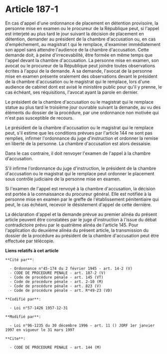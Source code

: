 # Article 187-1

En cas d'appel d'une ordonnance de placement en détention provisoire, la personne mise en examen ou le procureur de la
République peut, si l'appel est interjeté au plus tard le jour suivant la décision de placement en détention, demander au
président de la chambre d'accusation ou, en cas d'empêchement, au magistrat   t qui le remplace, d'examiner immédiatement son
appel sans attendre l'audience de la chambre d'accusation. Cette demande doit, à peine d'irrecevabilité, être formée en même
temps que l'appel devant la chambre d'accusation. La personne mise en examen, son avocat ou le procureur de la République
peut joindre toutes observations écrites à l'appui de la demande. A sa demande, l'avocat de la personne mise en examen
présente oralement des observations devant le président de la chambre d'accusation ou le magistrat qui le remplace, lors
d'une audience de cabinet dont est avisé le ministère public pour qu'il y prenne, le cas échéant, ses réquisitions, l'avocat
ayant la parole en dernier.

Le président de la chambre d'accusation ou le magistrat qui le remplace statue au plus tard le troisième jour ouvrable
suivant la demande, au vu des éléments du dossier de la procédure, par une ordonnance non motivée qui n'est pas susceptible
de recours.

Le président de la chambre d'accusation ou le magistrat qui le remplace peut, s'il estime que les conditions prévues par
l'article 144 ne sont pas remplies, infirmer l'ordonnance du juge d'instruction et ordonner la remise en liberté de la
personne. La chambre d'accusation est alors dessaisie.

Dans le cas contraire, il doit renvoyer l'examen de l'appel à la chambre d'accusation.

S'il infirme l'ordonnance du juge d'instruction, le président de la chambre d'accusation ou le magistrat qui le remplace peut
ordonner le placement sous contrôle judiciaire de la personne mise en examen.

Si l'examen de l'appel est renvoyé à la chambre d'accusation, la décision est portée à la connaissance du procureur général.
Elle est notifiée à la personne mise en examen par le greffe de l'établissement pénitentiaire qui peut, le cas échéant,
recevoir le désistement d'appel de cette dernière.

La déclaration d'appel et la demande prévue au premier alinéa du présent article peuvent être constatées par le juge
d'instruction à l'issue du débat contradictoire prévu par le quatrième alinéa de l'article 145. Pour l'application du
deuxième alinéa du présent article, la transmission du dossier de la procédure au président de la chambre d'accusation peut
être effectuée par télécopie.

**Liens relatifs à cet article**

	**Cité par**:

	  - Ordonnance n°45-174 du 2 février 1945 - art. 14-2 (V)
	  - CODE DE PROCEDURE PENALE - art. 187-2 (V)
	  - Code de procédure pénale - art. 145 (VT)
	  - Code de procédure pénale - art. 2-10 (M)
	  - Code de procédure pénale - art. 823 (V)
	  - Code de procédure pénale - art. R*49-23 (VD)

	**Codifié par**:

	  - Loi n°57-1426 1957-12-31

	**Modifié par**:

	  - Loi n°96-1235 du 30 décembre 1996 - art. 11 () JORF 1er janvier 1997 en vigueur le 31 mars 1997

	**Cite**:

	  - CODE DE PROCEDURE PENALE - art. 144 (M)

